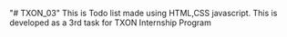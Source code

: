 "# TXON_03" 
This is Todo list made using HTML,CSS javascript. This is developed as a 3rd task for TXON Internship Program

